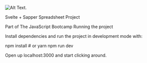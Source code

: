 ![Alt Text](https://github.com/furbo1/Svelte-Sapper-Spreadsheet-Portfolio-Project).

Svelte + Sapper Spreadsheet Project

Part of The JavaScript Bootcamp
Running the project

Install dependencies and run the project in development mode with:

npm install # or yarn
npm run dev

Open up localhost:3000 and start clicking around.


